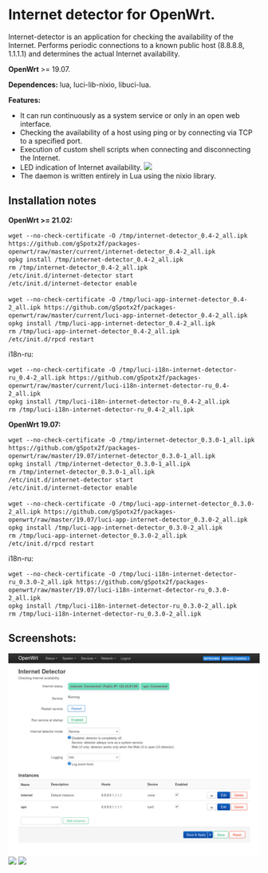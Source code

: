 # Internet detector for OpenWrt.
Internet-detector is an application for checking the availability of the Internet. Performs periodic connections to a known public host (8.8.8.8, 1.1.1.1) and determines the actual Internet availability.

**OpenWrt** >= 19.07.

**Dependences:** lua, luci-lib-nixio, libuci-lua.

**Features:**
 - It can run continuously as a system service or only in an open web interface.
 - Checking the availability of a host using ping or by connecting via TCP to a specified port.
 - Execution of custom shell scripts when connecting and disconnecting the Internet.
 - LED indication of Internet availability.
![](https://github.com/gSpotx2f/luci-app-internet-detector/blob/master/screenshots/internet-led.jpg)
 - The daemon is written entirely in Lua using the nixio library.

## Installation notes

**OpenWrt >= 21.02:**

    wget --no-check-certificate -O /tmp/internet-detector_0.4-2_all.ipk https://github.com/gSpotx2f/packages-openwrt/raw/master/current/internet-detector_0.4-2_all.ipk
    opkg install /tmp/internet-detector_0.4-2_all.ipk
    rm /tmp/internet-detector_0.4-2_all.ipk
    /etc/init.d/internet-detector start
    /etc/init.d/internet-detector enable

    wget --no-check-certificate -O /tmp/luci-app-internet-detector_0.4-2_all.ipk https://github.com/gSpotx2f/packages-openwrt/raw/master/current/luci-app-internet-detector_0.4-2_all.ipk
    opkg install /tmp/luci-app-internet-detector_0.4-2_all.ipk
    rm /tmp/luci-app-internet-detector_0.4-2_all.ipk
    /etc/init.d/rpcd restart

i18n-ru:

    wget --no-check-certificate -O /tmp/luci-i18n-internet-detector-ru_0.4-2_all.ipk https://github.com/gSpotx2f/packages-openwrt/raw/master/current/luci-i18n-internet-detector-ru_0.4-2_all.ipk
    opkg install /tmp/luci-i18n-internet-detector-ru_0.4-2_all.ipk
    rm /tmp/luci-i18n-internet-detector-ru_0.4-2_all.ipk

**OpenWrt 19.07:**

    wget --no-check-certificate -O /tmp/internet-detector_0.3.0-1_all.ipk https://github.com/gSpotx2f/packages-openwrt/raw/master/19.07/internet-detector_0.3.0-1_all.ipk
    opkg install /tmp/internet-detector_0.3.0-1_all.ipk
    rm /tmp/internet-detector_0.3.0-1_all.ipk
    /etc/init.d/internet-detector start
    /etc/init.d/internet-detector enable

    wget --no-check-certificate -O /tmp/luci-app-internet-detector_0.3.0-2_all.ipk https://github.com/gSpotx2f/packages-openwrt/raw/master/19.07/luci-app-internet-detector_0.3.0-2_all.ipk
    opkg install /tmp/luci-app-internet-detector_0.3.0-2_all.ipk
    rm /tmp/luci-app-internet-detector_0.3.0-2_all.ipk
    /etc/init.d/rpcd restart

i18n-ru:

    wget --no-check-certificate -O /tmp/luci-i18n-internet-detector-ru_0.3.0-2_all.ipk https://github.com/gSpotx2f/packages-openwrt/raw/master/19.07/luci-i18n-internet-detector-ru_0.3.0-2_all.ipk
    opkg install /tmp/luci-i18n-internet-detector-ru_0.3.0-2_all.ipk
    rm /tmp/luci-i18n-internet-detector-ru_0.3.0-2_all.ipk

## Screenshots:

![](https://github.com/gSpotx2f/luci-app-internet-detector/blob/master/screenshots/01.jpg)
![](https://github.com/gSpotx2f/luci-app-internet-detector/blob/master/screenshots/03.jpg)
![](https://github.com/gSpotx2f/luci-app-internet-detector/blob/master/screenshots/04.jpg)
